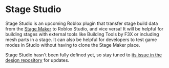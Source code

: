 # Stage Studio
Stage Studio is an upcoming Roblox plugin that transfer stage build data from the [Stage Maker](https://github.com/EveryoneDestroysTheWorld/stage-maker) to Roblox Studio, and vice versa! It will be helpful for building stages with external tools like Building Tools by F3X or including mesh parts in a stage. It can also be helpful for developers to test game modes in Studio without having to clone the Stage Maker place.

Stage Studio hasn't been fully defined yet, so stay tuned to [its issue in the design repository](https://github.com/EveryoneDestroysTheWorld/design/issues/280) for updates.
